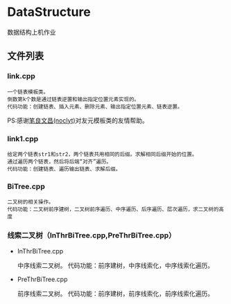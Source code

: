 ﻿DataStructure
=============

数据结构上机作业

文件列表
-----------------

### link.cpp
    一个链表模板类。
    倒数第k个数是通过链表逆置和输出指定位置元素实现的。
    代码功能：创建链表、插入元素、删除元素、输出指定位置元素、链表逆置。
PS:感谢[笔良文昌(noclyt)](http://noclyt.com/)对友元模板类的友情帮助。

### link1.cpp
    给定两个链表str1和str2，两个链表共用相同的后缀。求解相同后缀开始的位置。
    通过遍历两个链表，然后将后端“对齐”遍历。
    代码功能：创建链表、遍历输出链表、求解后缀。

### BiTree.cpp
    二叉树的相关操作。
    代码功能：二叉树前序建树，二叉树前序遍历、中序遍历、后序遍历、层次遍历，求二叉树的高度

### 线索二叉树（InThrBiTree.cpp,PreThrBiTree.cpp）
+ InThrBiTree.cpp

    中序线索二叉树。
    代码功能：前序建树，中序线索化，中序线索化遍历。

+ PreThrBiTree.cpp

    前序线索二叉树。
    代码功能：前序建树，前序线索化，前序线索化遍历。
